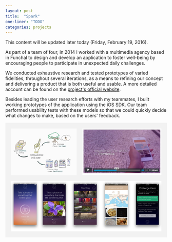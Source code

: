 ```yaml
---
layout: post
title:  "Spark"
one-liner: "TODO"
categories: projects
---
```

This content will be updated later today (Friday, February 19, 2016).

As part of a team of four, in 2014 I worked with a multimedia agency based in
Funchal to design and develop an application to foster well-being by
encouraging people to participate in unexpected daily challenges.

We conducted exhaustive research and tested prototypes of varied fidelities,
throughout several iterations, as a means to refining our concept and
delivering a product that is both useful and usable. A more detailed account
can be found on the [project's official website](http://spark.m-iti.org/).

Besides leading the user research efforts with my teammates, I built working
prototypes of the application using the iOS SDK. Our team performed usability
tests with these models so that we could quickly decide what changes to make,
based on the users' feedback.

![An illustration of our final concept, a frame of our concept video, and screenshots of our final prototype.](/img/spark/spark.jpg)
